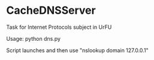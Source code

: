 # CacheDNSServer
Task for Internet Protocols subject in UrFU

Usage: python dns.py

Script launches and then use "nslookup domain 127.0.0.1"
